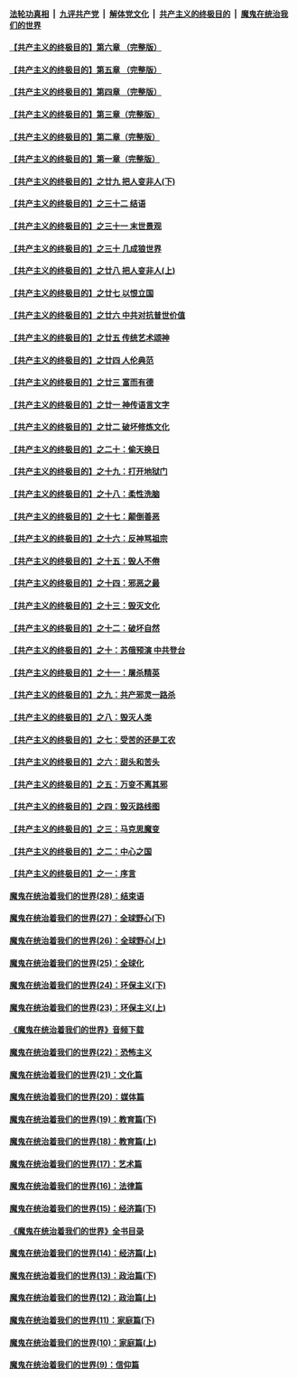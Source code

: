 ####  [法轮功真相](../../../../basic/blob/master/README.md?t=02251352) &nbsp;|&nbsp; [九评共产党](../../../../9ping.md/blob/master/README.md?t=02251352) &nbsp;|&nbsp; [解体党文化](../../../../jtdwh.md/blob/master/README.md?t=02251352)  &nbsp;|&nbsp; [共产主义的终极目的](../../../../gczydzjmd.md/blob/master/README.md?t=02251352) &nbsp;|&nbsp; [魔鬼在统治我们的世界](../../../../mgztzwmdsj.md/blob/master/README.md?t=02251352) 

#### [【共产主义的终极目的】第六章 （完整版）](../pages/nsc422/n11428913.md?t=02251352) 

#### [【共产主义的终极目的】第五章 （完整版）](../pages/nsc422/n11428912.md?t=02251352) 

#### [【共产主义的终极目的】第四章 （完整版）](../pages/nsc422/n11428907.md?t=02251352) 

#### [【共产主义的终极目的】第三章（完整版）](../pages/nsc422/n11428848.md?t=02251352) 

#### [【共产主义的终极目的】第二章（完整版）](../pages/nsc422/n11428831.md?t=02251352) 

#### [【共产主义的终极目的】第一章（完整版）](../pages/nsc422/n11417651.md?t=02251352) 

#### [【共产主义的终极目的】之廿九 把人变非人(下)](../pages/nsc422/n11344140.md?t=02251352) 

#### [【共产主义的终极目的】之三十二 结语](../pages/nsc422/n11360535.md?t=02251352) 

#### [【共产主义的终极目的】之三十一 末世景观](../pages/nsc422/n11351129.md?t=02251352) 

#### [【共产主义的终极目的】之三十 几成狼世界](../pages/nsc422/n11348280.md?t=02251352) 

#### [【共产主义的终极目的】之廿八 把人变非人(上)](../pages/nsc422/n11340492.md?t=02251352) 

#### [【共产主义的终极目的】之廿七 以恨立国](../pages/nsc422/n11336944.md?t=02251352) 

#### [【共产主义的终极目的】之廿六 中共对抗普世价值](../pages/nsc422/n11324785.md?t=02251352) 

#### [【共产主义的终极目的】之廿五 传统艺术颂神](../pages/nsc422/n11296396.md?t=02251352) 

#### [【共产主义的终极目的】之廿四 人伦典范](../pages/nsc422/n11296397.md?t=02251352) 

#### [【共产主义的终极目的】之廿三 富而有德](../pages/nsc422/n11283598.md?t=02251352) 

#### [【共产主义的终极目的】之廿一 神传语言文字](../pages/nsc422/n11263265.md?t=02251352) 

#### [【共产主义的终极目的】之廿二 破坏修炼文化](../pages/nsc422/n11245728.md?t=02251352) 

#### [【共产主义的终极目的】之二十：偷天换日](../pages/nsc422/n11238846.md?t=02251352) 

#### [【共产主义的终极目的】之十九：打开地狱门](../pages/nsc422/n11206376.md?t=02251352) 

#### [【共产主义的终极目的】之十八：柔性洗脑](../pages/nsc422/n11199994.md?t=02251352) 

#### [【共产主义的终极目的】之十七：颠倒善恶](../pages/nsc422/n11179782.md?t=02251352) 

#### [【共产主义的终极目的】之十六：反神骂祖宗](../pages/nsc422/n11166798.md?t=02251352) 

#### [【共产主义的终极目的】之十五：毁人不倦](../pages/nsc422/n11166792.md?t=02251352) 

#### [【共产主义的终极目的】之十四：邪恶之最](../pages/nsc422/n11150249.md?t=02251352) 

#### [【共产主义的终极目的】之十三：毁灭文化](../pages/nsc422/n11135227.md?t=02251352) 

#### [【共产主义的终极目的】之十二：破坏自然](../pages/nsc422/n11135214.md?t=02251352) 

#### [【共产主义的终极目的】之十：苏俄预演 中共登台](../pages/nsc422/n11118424.md?t=02251352) 

#### [【共产主义的终极目的】之十一：屠杀精英](../pages/nsc422/n11118442.md?t=02251352) 

#### [【共产主义的终极目的】之九：共产邪灵一路杀](../pages/nsc422/n11114139.md?t=02251352) 

#### [【共产主义的终极目的】之八：毁灭人类](../pages/nsc422/n11108503.md?t=02251352) 

#### [【共产主义的终极目的】之七：受苦的还是工农](../pages/nsc422/n11101809.md?t=02251352) 

#### [【共产主义的终极目的】之六：甜头和苦头](../pages/nsc422/n11096971.md?t=02251352) 

#### [【共产主义的终极目的】之五：万变不离其邪](../pages/nsc422/n11091285.md?t=02251352) 

#### [【共产主义的终极目的】之四：毁灭路线图](../pages/nsc422/n11086284.md?t=02251352) 

#### [【共产主义的终极目的】之三：马克思魔变](../pages/nsc422/n11061941.md?t=02251352) 

#### [【共产主义的终极目的】之二：中心之国](../pages/nsc422/n11047728.md?t=02251352) 

#### [【共产主义的终极目的】之一：序言](../pages/nsc422/n11086077.md?t=02251352) 

#### [魔鬼在统治着我们的世界(28)：结束语](../pages/nsc422/n10936246.md?t=02251352) 

#### [魔鬼在统治着我们的世界(27)：全球野心(下)](../pages/nsc422/n10928319.md?t=02251352) 

#### [魔鬼在统治着我们的世界(26)：全球野心(上)](../pages/nsc422/n10900318.md?t=02251352) 

#### [魔鬼在统治着我们的世界(25)：全球化](../pages/nsc422/n10788205.md?t=02251352) 

#### [魔鬼在统治着我们的世界(24)：环保主义(下)](../pages/nsc422/n10695307.md?t=02251352) 

#### [魔鬼在统治着我们的世界(23)：环保主义(上)](../pages/nsc422/n10688613.md?t=02251352) 

#### [《魔鬼在统治着我们的世界》音频下载](../pages/nsc422/n10635553.md?t=02251352) 

#### [魔鬼在统治着我们的世界(22)：恐怖主义](../pages/nsc422/n10614727.md?t=02251352) 

#### [魔鬼在统治着我们的世界(21)：文化篇](../pages/nsc422/n10597706.md?t=02251352) 

#### [魔鬼在统治着我们的世界(20)：媒体篇](../pages/nsc422/n10586579.md?t=02251352) 

#### [魔鬼在统治着我们的世界(19)：教育篇(下)](../pages/nsc422/n10564808.md?t=02251352) 

#### [魔鬼在统治着我们的世界(18)：教育篇(上)](../pages/nsc422/n10526970.md?t=02251352) 

#### [魔鬼在统治着我们的世界(17)：艺术篇](../pages/nsc422/n10499093.md?t=02251352) 

#### [魔鬼在统治着我们的世界(16)：法律篇](../pages/nsc422/n10485969.md?t=02251352) 

#### [魔鬼在统治着我们的世界(15)：经济篇(下)](../pages/nsc422/n10469975.md?t=02251352) 

#### [《魔鬼在统治着我们的世界》全书目录](../pages/nsc422/n10464261.md?t=02251352) 

#### [魔鬼在统治着我们的世界(14)：经济篇(上)](../pages/nsc422/n10457370.md?t=02251352) 

#### [魔鬼在统治着我们的世界(13)：政治篇(下)](../pages/nsc422/n10448270.md?t=02251352) 

#### [魔鬼在统治着我们的世界(12)：政治篇(上)](../pages/nsc422/n10444576.md?t=02251352) 

#### [魔鬼在统治着我们的世界(11)：家庭篇(下)](../pages/nsc422/n10440961.md?t=02251352) 

#### [魔鬼在统治着我们的世界(10)：家庭篇(上)](../pages/nsc422/n10435448.md?t=02251352) 

#### [魔鬼在统治着我们的世界(9)：信仰篇](../pages/nsc422/n10432159.md?t=02251352) 

